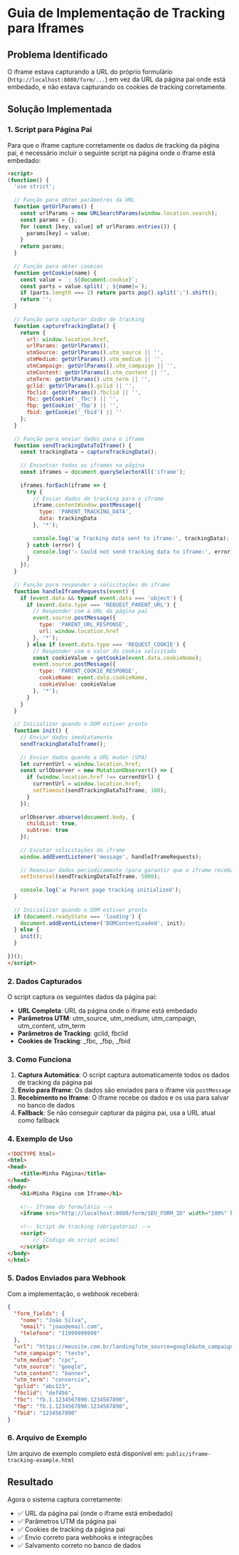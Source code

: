# Guia de Implementação de Tracking para Iframes

## Problema Identificado

O iframe estava capturando a URL do próprio formulário (`http://localhost:8080/form/...`) em vez da URL da página pai onde está embedado, e não estava capturando os cookies de tracking corretamente.

## Solução Implementada

### 1. Script para Página Pai

Para que o iframe capture corretamente os dados de tracking da página pai, é necessário incluir o seguinte script na página onde o iframe está embedado:

```html
<script>
(function() {
  'use strict';
  
  // Função para obter parâmetros da URL
  function getUrlParams() {
    const urlParams = new URLSearchParams(window.location.search);
    const params = {};
    for (const [key, value] of urlParams.entries()) {
      params[key] = value;
    }
    return params;
  }
  
  // Função para obter cookies
  function getCookie(name) {
    const value = `; ${document.cookie}`;
    const parts = value.split(`; ${name}=`);
    if (parts.length === 2) return parts.pop().split(';').shift();
    return '';
  }
  
  // Função para capturar dados de tracking
  function captureTrackingData() {
    return {
      url: window.location.href,
      urlParams: getUrlParams(),
      utmSource: getUrlParams().utm_source || '',
      utmMedium: getUrlParams().utm_medium || '',
      utmCampaign: getUrlParams().utm_campaign || '',
      utmContent: getUrlParams().utm_content || '',
      utmTerm: getUrlParams().utm_term || '',
      gclid: getUrlParams().gclid || '',
      fbclid: getUrlParams().fbclid || '',
      fbc: getCookie('_fbc') || '',
      fbp: getCookie('_fbp') || '',
      fbid: getCookie('_fbid') || ''
    };
  }
  
  // Função para enviar dados para o iframe
  function sendTrackingDataToIframe() {
    const trackingData = captureTrackingData();
    
    // Encontrar todos os iframes na página
    const iframes = document.querySelectorAll('iframe');
    
    iframes.forEach(iframe => {
      try {
        // Enviar dados de tracking para o iframe
        iframe.contentWindow.postMessage({
          type: 'PARENT_TRACKING_DATA',
          data: trackingData
        }, '*');
        
        console.log('📊 Tracking data sent to iframe:', trackingData);
      } catch (error) {
        console.log('⚠️ Could not send tracking data to iframe:', error);
      }
    });
  }
  
  // Função para responder a solicitações do iframe
  function handleIframeRequests(event) {
    if (event.data && typeof event.data === 'object') {
      if (event.data.type === 'REQUEST_PARENT_URL') {
        // Responder com a URL da página pai
        event.source.postMessage({
          type: 'PARENT_URL_RESPONSE',
          url: window.location.href
        }, '*');
      } else if (event.data.type === 'REQUEST_COOKIE') {
        // Responder com o valor do cookie solicitado
        const cookieValue = getCookie(event.data.cookieName);
        event.source.postMessage({
          type: 'PARENT_COOKIE_RESPONSE',
          cookieName: event.data.cookieName,
          cookieValue: cookieValue
        }, '*');
      }
    }
  }
  
  // Inicializar quando o DOM estiver pronto
  function init() {
    // Enviar dados imediatamente
    sendTrackingDataToIframe();
    
    // Enviar dados quando a URL mudar (SPA)
    let currentUrl = window.location.href;
    const urlObserver = new MutationObserver(() => {
      if (window.location.href !== currentUrl) {
        currentUrl = window.location.href;
        setTimeout(sendTrackingDataToIframe, 100);
      }
    });
    
    urlObserver.observe(document.body, {
      childList: true,
      subtree: true
    });
    
    // Escutar solicitações do iframe
    window.addEventListener('message', handleIframeRequests);
    
    // Reenviar dados periodicamente (para garantir que o iframe receba)
    setInterval(sendTrackingDataToIframe, 5000);
    
    console.log('📊 Parent page tracking initialized');
  }
  
  // Inicializar quando o DOM estiver pronto
  if (document.readyState === 'loading') {
    document.addEventListener('DOMContentLoaded', init);
  } else {
    init();
  }
  
})();
</script>
```

### 2. Dados Capturados

O script captura os seguintes dados da página pai:

- **URL Completa**: URL da página onde o iframe está embedado
- **Parâmetros UTM**: utm_source, utm_medium, utm_campaign, utm_content, utm_term
- **Parâmetros de Tracking**: gclid, fbclid
- **Cookies de Tracking**: _fbc, _fbp, _fbid

### 3. Como Funciona

1. **Captura Automática**: O script captura automaticamente todos os dados de tracking da página pai
2. **Envio para Iframe**: Os dados são enviados para o iframe via `postMessage`
3. **Recebimento no Iframe**: O iframe recebe os dados e os usa para salvar no banco de dados
4. **Fallback**: Se não conseguir capturar da página pai, usa a URL atual como fallback

### 4. Exemplo de Uso

```html
<!DOCTYPE html>
<html>
<head>
    <title>Minha Página</title>
</head>
<body>
    <h1>Minha Página com Iframe</h1>
    
    <!-- Iframe do formulário -->
    <iframe src="http://localhost:8080/form/SEU_FORM_ID" width="100%" height="600"></iframe>
    
    <!-- Script de tracking (obrigatório) -->
    <script>
        // [Código do script acima]
    </script>
</body>
</html>
```

### 5. Dados Enviados para Webhook

Com a implementação, o webhook receberá:

```json
{
  "form_fields": {
    "nome": "João Silva",
    "email": "joao@email.com",
    "telefone": "11999999999"
  },
  "url": "https://meusite.com.br/landing?utm_source=google&utm_campaign=teste",
  "utm_campaign": "teste",
  "utm_medium": "cpc",
  "utm_source": "google",
  "utm_content": "banner",
  "utm_term": "consorcio",
  "gclid": "abc123",
  "fbclid": "def456",
  "fbc": "fb.1.1234567890.1234567890",
  "fbp": "fb.1.1234567890.1234567890",
  "fbid": "1234567890"
}
```

### 6. Arquivo de Exemplo

Um arquivo de exemplo completo está disponível em: `public/iframe-tracking-example.html`

## Resultado

Agora o sistema captura corretamente:
- ✅ URL da página pai (onde o iframe está embedado)
- ✅ Parâmetros UTM da página pai
- ✅ Cookies de tracking da página pai
- ✅ Envio correto para webhooks e integrações
- ✅ Salvamento correto no banco de dados
